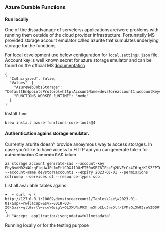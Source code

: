 ### Azure Durable Functions

#### Run locally
One of the dissadvanage of servelerss applications are/were problems with running them outside of the cloud provider infrastructure.
Fortunatelly MS provided storage account emulator called azurite that sumulates underlying storage for the functions.

For local development use below configuration for `local.settings.json` file. Account key is well known secret for azure storage emulator and can be found on the official
MS [documentation](https://docs.microsoft.com/en-us/azure/storage/common/storage-configure-connection-string#connect-to-the-emulator-account-using-the-shortcut)
```
{
  "IsEncrypted": false,
  "Values": {
    "AzureWebJobsStorage": "DefaultEndpointsProtocol=http;AccountName=devstoreaccount1;AccountKey=Eby8vdM02xNOcqFlqUwJPLlmEtlCDXJ1OUzFT50uSRZ6IFsuFq2UVErCz4I6tq/K1SZFPTOtr/KBHBeksoGMGw==;BlobEndpoint=http://127.0.0.1:10000/devstoreaccount1;QueueEndpoint=http://127.0.0.1:10001/devstoreaccount1;TableEndpoint=http://127.0.0.1:10002/devstoreaccount1",
    "FUNCTIONS_WORKER_RUNTIME": "node"
  }
}
```

Install `func`
```$bash
brew install azure-functions-core-tools@4
```


#### Authentication agains storage emulator.
Currently azurite doesn't provide anonymous way to access storages. In case you'd like to have access to HTTP api you can generate token for authentication
Generate SAS token
```
az storage account generate-sas --account-key Eby8vdM02xNOcqFlqUwJPLlmEtlCDXJ1OUzFT50uSRZ6IFsuFq2UVErCz4I6tq/K1SZFPTOtr/KBHBeksoGMGw== --account-name devstoreaccount1 --expiry 2023-01-01 --permissions cdlruwap --services qt --resource-types sco
```
List all avaviable tables agains
```
➜  ~ curl -v \
http://127.0.0.1:10002/devstoreaccount1/Tables\?se\=2023-01-01\&sp\=rwdlacup\&sv\=2018-03-28\&ss\=qt\&srt\=sco\&sig\=OL3XURxR63hnw5hb2LuJma3lf/2VMvGi5h8Ssa%2BB0t8%3D \
-H "Accept: application/json;odata=fullmetadata"
```

Running locally or for the testing purpose